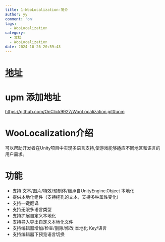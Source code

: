 ```yaml
---
title: 1-WooLocalization-简介
author: yy
comment: 'on'
tags:
  - WooLocalization
category:
  - 文档
  - WooLocalization
date: 2024-10-26 20:59:43
---
```


# [地址](https://github.com/OnClick9927/WooLocalization.git)
# upm 添加地址
https://github.com/OnClick9927/WooLocalization.git#upm


# WooLocalization介绍
可以帮助开发者在Unity项目中实现多语言支持,使游戏能够适应不同地区和语言的用户需求。



# 功能
* 支持 文本/图片/特效/预制体/继承自UnityEngine.Object 本地化
* 提供本地化组件（支持挖孔的文本，支持多种属性变化）
* 支持一键翻译
* 支持无限多语言类型
* 支持扩展自定义本地化
* 支持导入导出自定义本地化文件
* 支持编辑器增加/检查/删除/修改 本地化 Key/语言
* 支持编辑器下预览语言切换


